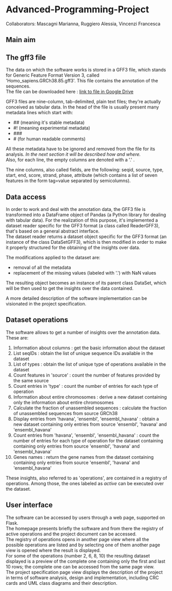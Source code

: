 # Advanced-Programming-Project
Collaborators: Mascagni Marianna, Ruggiero Alessia, Vincenzi Francesca
## Main aim
<!-- what is the aim of the software, what it does, in very general terms -->
## The gff3 file
The data on which the software works is stored in a GFF3 file, which stands for Generic Feature Format Version 3, called 'Homo_sapiens.GRCh38.85.gff3'. This file contains the annotation of the sequences.<br>
The file can be downloaded here : [link to file in Google Drive](https://drive.google.com/file/d/1AAke_vEC7LK0uasCoXE3Ge-KHeSYOWwK/view?usp=share_link)

GFF3 files are nine-column, tab-delimited, plain text files; they're actually conceived as tabular data. In the head of the file is usually present many metadata lines which start with:
- \## (meaning it's stable metadata)
- #! (meaning experimental metadata)
- \###
- \# (for human readable comments)

All these metadata have to be ignored and removed from the file for its analysis.
*In the next section it will be described how and where.* <br>
Also, for each line, the empty columns are denoted with a '.' .

The nine columns, also called fields, are the following: seqid, source, type, start, end, score, strand, phase, attribute (which contains a list of seven features in the form tag=value separated by semicolumns).

## Data access
In order to work and deal with the annotation data, the GFF3 file is transformed into a DataFrame object of Pandas (a Python library for dealing with tabular data).
For the realization of this purpose, it's implemented a dataset reader specific for the GFF3 format (a class called ReaderGFF3), that's based on a general abstract interface.<br>
The dataset reader returns a dataset object specific for the GFF3 format (an instance of the class DataSetGFF3), which is then modified in order to make it properly structured for the obtaining of the insights over data.

The modifications applied to the dataset are:
- removal of all the metadata
- replacement of the missing values (labeled with '.') with NaN values

The resulting object becomes an instance of its parent class DataSet, which will be then used to get the insights over the data contained.

A more detailed description of the software implementation can be visionated in the project specification.

## Dataset operations
The software allows to get a number of insights over the annotation data. These are:
1. Information about columns : get the basic information about the dataset
2. List seqIDs : obtain the list of unique sequence IDs available in the dataset
3. List of types : obtain the list of unique type of operations available in the dataset
4. Count features in 'source' : count the number of features provided by the same source
5. Count entries in 'type' : count the number of entries for each type of operation
6. Information about entire chromosomes : derive a new dataset containing only the information about entire chromosomes
7. Calculate the fraction of unassembled sequences : calculate the fraction of unassembled sequences from source GRCh38
8. Display entries from 'havana', 'ensembl', 'ensembl_havana' : obtain a new dataset containing only entries from source 'ensembl', 'havana' and 'ensembl_havana'
9. Count entries from 'havana', 'ensembl', 'ensembl_havana' : count the number of entries for each type of operation for the dataset containing containing only entries from source 'ensembl', 'havana' and 'ensembl_havana'
10. Genes names : return the gene names from the dataset containing containing only entries from source 'ensembl', 'havana' and 'ensembl_havana'

These insights, also referred to as 'operations', are contained in a registry of operations. Among those, the ones labeled as *active* can be executed over the dataset.

## User interface
The software can be accessed by users through a web page, supported on Flask. <br>
The homepage presents briefly the software and from there the registry of active operations and the project document can be accessed. <br>
The registry of operations opens in another page view where all the possible operations are listed and by selecting one of them another page view is opened where the result is displayed. <br>
For some of the operations (number 2, 6, 8, 10) the resulting dataset displayed is a preview of the complete one containing only the first and last 10 rows; the complete one can be accessed from the same page view. <br>
The project specification page view displays the description of the project in terms of software analysis, design and implementation, including CRC cards and UML class diagrams and their description.
